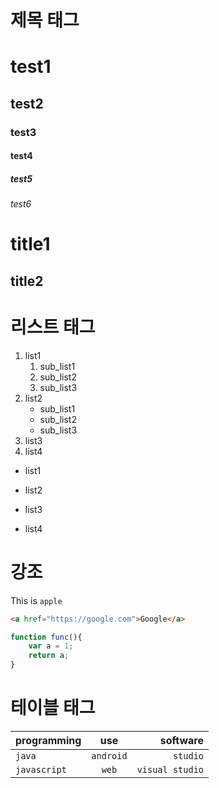 # 제목 태그
# test1
## test2
### test3
#### test4
##### test5
###### test6

title1
======
title2
-------

# 리스트 태그

1. list1
	1. sub_list1
	1. sub_list2
	1. sub_list3
1. list2
	- sub_list1
	+ sub_list2
	* sub_list3
1. list3
1. list4

- list1
* list2
+ list3
- list4

# 강조

This is `apple` 

```html
<a href="https://google.com">Google</a>
```

```javascript
function func(){
	var a = 1;
	return a;
}
```

# 테이블 태그

|programming|use|software|
|---|:---:|---:|
|`java`|`android`|`studio`|
|`javascript`|`web`|`visual studio`|
